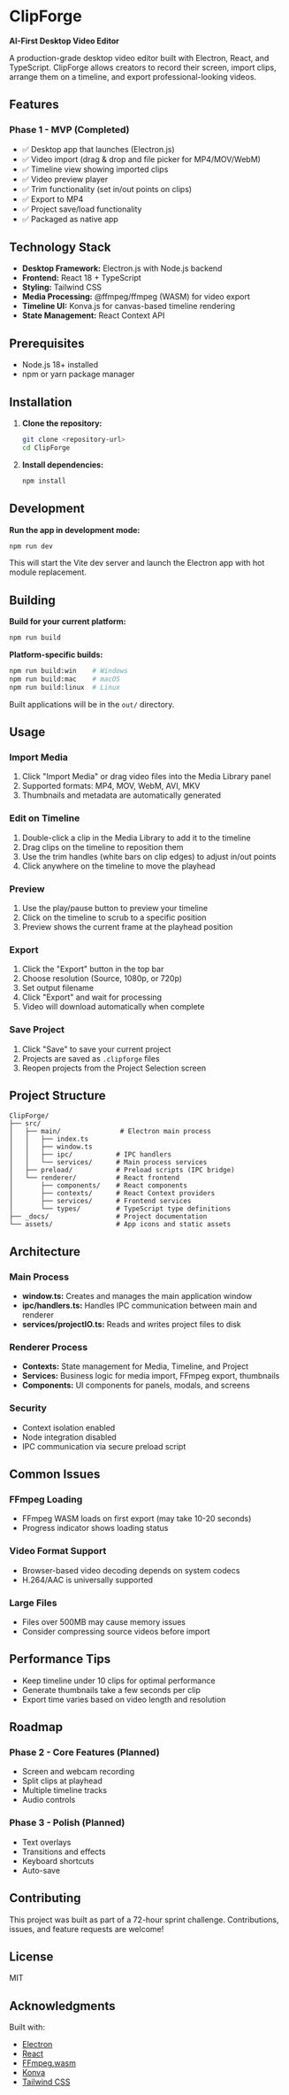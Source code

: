 # ClipForge

**AI-First Desktop Video Editor**

A production-grade desktop video editor built with Electron, React, and TypeScript. ClipForge allows creators to record their screen, import clips, arrange them on a timeline, and export professional-looking videos.

## Features

### Phase 1 - MVP (Completed)
- ✅ Desktop app that launches (Electron.js)
- ✅ Video import (drag & drop and file picker for MP4/MOV/WebM)
- ✅ Timeline view showing imported clips
- ✅ Video preview player
- ✅ Trim functionality (set in/out points on clips)
- ✅ Export to MP4
- ✅ Project save/load functionality
- ✅ Packaged as native app

## Technology Stack

- **Desktop Framework:** Electron.js with Node.js backend
- **Frontend:** React 18 + TypeScript
- **Styling:** Tailwind CSS
- **Media Processing:** @ffmpeg/ffmpeg (WASM) for video export
- **Timeline UI:** Konva.js for canvas-based timeline rendering
- **State Management:** React Context API

## Prerequisites

- Node.js 18+ installed
- npm or yarn package manager

## Installation

1. **Clone the repository:**
   ```bash
   git clone <repository-url>
   cd ClipForge
   ```

2. **Install dependencies:**
   ```bash
   npm install
   ```

## Development

**Run the app in development mode:**
```bash
npm run dev
```

This will start the Vite dev server and launch the Electron app with hot module replacement.

## Building

**Build for your current platform:**
```bash
npm run build
```

**Platform-specific builds:**
```bash
npm run build:win    # Windows
npm run build:mac    # macOS
npm run build:linux  # Linux
```

Built applications will be in the `out/` directory.

## Usage

### Import Media
1. Click "Import Media" or drag video files into the Media Library panel
2. Supported formats: MP4, MOV, WebM, AVI, MKV
3. Thumbnails and metadata are automatically generated

### Edit on Timeline
1. Double-click a clip in the Media Library to add it to the timeline
2. Drag clips on the timeline to reposition them
3. Use the trim handles (white bars on clip edges) to adjust in/out points
4. Click anywhere on the timeline to move the playhead

### Preview
1. Use the play/pause button to preview your timeline
2. Click on the timeline to scrub to a specific position
3. Preview shows the current frame at the playhead position

### Export
1. Click the "Export" button in the top bar
2. Choose resolution (Source, 1080p, or 720p)
3. Set output filename
4. Click "Export" and wait for processing
5. Video will download automatically when complete

### Save Project
1. Click "Save" to save your current project
2. Projects are saved as `.clipforge` files
3. Reopen projects from the Project Selection screen

## Project Structure

```
ClipForge/
├── src/
│   ├── main/               # Electron main process
│   │   ├── index.ts
│   │   ├── window.ts
│   │   ├── ipc/           # IPC handlers
│   │   └── services/      # Main process services
│   ├── preload/           # Preload scripts (IPC bridge)
│   └── renderer/          # React frontend
│       ├── components/    # React components
│       ├── contexts/      # React Context providers
│       ├── services/      # Frontend services
│       └── types/         # TypeScript type definitions
├── _docs/                 # Project documentation
└── assets/                # App icons and static assets
```

## Architecture

### Main Process
- **window.ts:** Creates and manages the main application window
- **ipc/handlers.ts:** Handles IPC communication between main and renderer
- **services/projectIO.ts:** Reads and writes project files to disk

### Renderer Process
- **Contexts:** State management for Media, Timeline, and Project
- **Services:** Business logic for media import, FFmpeg export, thumbnails
- **Components:** UI components for panels, modals, and screens

### Security
- Context isolation enabled
- Node integration disabled
- IPC communication via secure preload script

## Common Issues

### FFmpeg Loading
- FFmpeg WASM loads on first export (may take 10-20 seconds)
- Progress indicator shows loading status

### Video Format Support
- Browser-based video decoding depends on system codecs
- H.264/AAC is universally supported

### Large Files
- Files over 500MB may cause memory issues
- Consider compressing source videos before import

## Performance Tips

- Keep timeline under 10 clips for optimal performance
- Generate thumbnails take a few seconds per clip
- Export time varies based on video length and resolution

## Roadmap

### Phase 2 - Core Features (Planned)
- Screen and webcam recording
- Split clips at playhead
- Multiple timeline tracks
- Audio controls

### Phase 3 - Polish (Planned)
- Text overlays
- Transitions and effects
- Keyboard shortcuts
- Auto-save

## Contributing

This project was built as part of a 72-hour sprint challenge. Contributions, issues, and feature requests are welcome!

## License

MIT

## Acknowledgments

Built with:
- [Electron](https://www.electronjs.org/)
- [React](https://react.dev/)
- [FFmpeg.wasm](https://ffmpegwasm.netlify.app/)
- [Konva](https://konvajs.org/)
- [Tailwind CSS](https://tailwindcss.com/)
